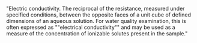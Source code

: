 "Electric conductivity. The reciprocal of the resistance, measured under specified conditions, between the opposite faces of a unit cube of defined dimensions of an aqueous solution. For water quality examination, this is often expressed as ""electrical conductivity"" and may be used as a measure of the concentration of ionizable solutes present in the sample."
